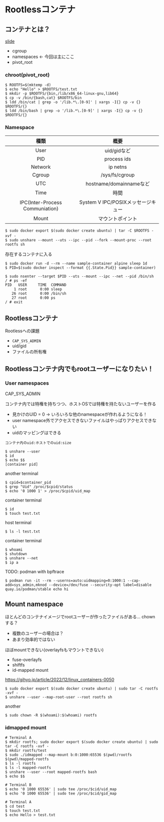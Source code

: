 # Rootlessコンテナ

## コンテナとは？

[slide](https://speakerdeck.com/utam0k/are-kontenatutehe-datuke-karasheng-mareta-rust-deshu-kareta-kontenarantaimu-youkifalsehua-at-odc2021?slide=10)

- cgroup
- namespaces <- 今回は主にここ
- pivot_root

### chroot(pivot_root)

```console
$ ROOTFS=$(mktemp -d)
$ echo "Hello" > $ROOTFS/test.txt
$ mkdir -p $ROOTFS/{bin,/lib/x86_64-linux-gnu,lib64}
$ cp -v /bin/{bash,cat} $ROOTFS/bin
$ ldd /bin/cat | grep -o '/lib.*\.[0-9]' | xargs -I{} cp -v {} $ROOTFS/{} 
$ ldd /bin/bash | grep -o '/lib.*\.[0-9]' | xargs -I{} cp -v {} $ROOTFS/{}
```

### Namespace

| 種類                               | 概要                               | 
| :--------------------------------: | :--------------------------------: | 
| User                               | uid/gidなど                        | 
| PID                                | process ids                        |
| Network                            | ip netns                           | 
| Cgroup                             | /sys/fs/cgroup                     | 
| UTC                                | hostname/domainnameなど            | 
| Time                               | 時間                               | 
| IPC(Inter-Process Communiation)    | System V IPC/POSIXメッセージキュー | 
| Mount                              | マウントポイント                   | 

```console
$ sudo docker export $(sudo docker create ubuntu) | tar -C $ROOTFS -xvf -　
$ sudo unshare --mount --uts --ipc --pid --fork --mount-proc --root rootfs sh
```


存在するコンテナに入る
```console
$ sudo docker run -d --rm --name sample-container alpine sleep 1d
$ PID=$(sudo docker inspect --format {{.State.Pid}} sample-container)
```

```console
$ sudo nsenter --target $PID --uts --mount --ipc --net --pid /bin/sh
/ # ps -ef
PID   USER     TIME  COMMAND
    1 root      0:00 sleep
   26 root      0:00 /bin/sh
   27 root      0:00 ps
/ # exit
```

## Rootlessコンテナ

Rootlessへの課題
- `CAP_SYS_ADMIN`
- uid/gid
- ファイルの所有権


## Rootlessコンテナ内でもrootユーザーになりたい！

###  User namespaces

CAP_SYS_ADMIN

コンテナ内では特権を持ちつつ、ホストOSでは特権を持たないユーザーを作る

- 見かけのUID = 0 -> いろいろな他のnamespaceが作れるようになる！ 
- user namespace外でアクセスできないファイルはやっぱりアクセスできない
- uidのマッピングはできる

`コンテナ内のuid:ホストでのuid:size`

```console
$ unshare --user
$ id
$ echo $$
[container pid]
```

another terminal

```console
$ cpid=$container_pid
$ grep "Uid" /proc/$cpid/status
$ echo '0 1000 1' > /proc/$cpid/uid_map
```

container terminal
```console
$ id
$ touch test.txt
```

host terminal
```console
$ ls -l test.txt
```

container terminal
```console
$ whoami
$ shutdown
$ unshare --net
$ ip a
```


TODO: podman with bpftrace
```console
$ podman run -it --rm --userns=auto:uidmapping=0:1000:1 --cap-add=sys_admin,mknod --device=/dev/fuse --security-opt label=disable quay.io/podman/stable echo hi
```

## Mount namespace

ほとんどのコンテナイメージでrootユーザーが作ったファイルがある...
chownする？
- 複数のユーザーの場合は？
- あまり効率的ではない

ほぼmountできない(overlayfsもマウントできない)

- fuse-overlayfs
- shiftfs
- id-mapped mount

https://gihyo.jp/article/2022/12/linux_containers-0050

```console
$ sudo docker export $(sudo docker create ubuntu) | sudo tar -C rootfs -xvf -
$ unshare --user --map-root-user --root rootfs sh
```

another
```console
$ sudo chown -R $(whoami):$(whoami) rootfs
```

### idmapped mount

```console
# Terminal A
$ mkdir rootfs; sudo docker export $(sudo docker create ubuntu) | sudo tar -C rootfs -xvf -
$ mkdir rootfs/test
$ sudo ./idmapped --map-mount b:0:1000:65536 $(pwd)/rootfs $(pwd)/mapped-rootfs
$ ls -l rootfs
$ ls -l mapped-rootfs
$ unshare --user --root mapped-rootfs bash
$ echo $$

# Terminal B
$ echo '0 1000 65536' | sudo tee /proc/$cid/uid_map
$ echo '0 1000 65536' | sudo tee /proc/$cid/gid_map

# Terminal A
$ cd test
$ touch test.txt
$ echo Hello > test.txt
```

